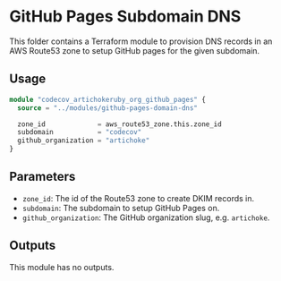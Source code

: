 # GitHub Pages Subdomain DNS

This folder contains a Terraform module to provision DNS records in an AWS
Route53 zone to setup GitHub pages for the given subdomain.

## Usage

```terraform
module "codecov_artichokeruby_org_github_pages" {
  source = "../modules/github-pages-domain-dns"

  zone_id             = aws_route53_zone.this.zone_id
  subdomain           = "codecov"
  github_organization = "artichoke"
}
```

## Parameters

- `zone_id`: The id of the Route53 zone to create DKIM records in.
- `subdomain`: The subdomain to setup GitHub Pages on.
- `github_organization`: The GitHub organization slug, e.g. `artichoke`.

## Outputs

This module has no outputs.
